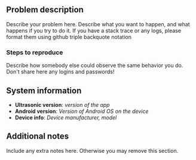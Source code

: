 ## Problem description

Describe your problem here. Describe what you want to happen, and what happens
if you try to do it. If you have a stack trace or any logs, please format them using
github triple backquote notation

### Steps to reproduce

Describe how somebody else could observe the same behavior you do. Don't share here any logins and 
passwords!

## System information

 * **Ultrasonic version**: *version of the app*
 * **Android version**: *Version of Android OS on the device*
 * **Device info**: *Device manufacturer, model*

## Additional notes

Include any extra notes here. Otherwise you may remove this section.
